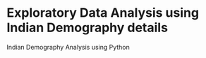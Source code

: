 # Exploratory Data Analysis using Indian Demography details
Indian Demography Analysis using Python
